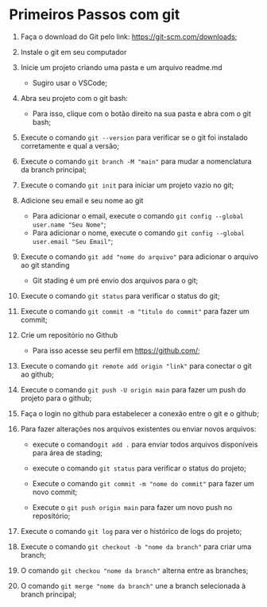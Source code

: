 # Primeiros Passos com git 

1. Faça o download do Git pelo link:
https://git-scm.com/downloads;

2. Instale o git em seu computador

3. Inicie um projeto criando uma pasta e um arquivo readme.md
    - Sugiro usar o VSCode;

4. Abra seu projeto com o git bash:
    - Para isso, clique com o botão direito na sua pasta e abra com o git bash;

5. Execute o comando `git --version` para verificar se o git foi instalado corretamente e qual a versão;

6. Execute o comando `git branch -M "main"` para mudar a nomenclatura da branch principal;

7. Execute o comando `git init` para iniciar um projeto vazio no git;

8. Adicione seu email e seu nome ao git
    - Para adicionar o email, execute o comando `git config --global user.name "Seu Nome"`;
    - Para adicionar o nome, execute o comando `git config --global user.email "Seu Email"`;

9. Execute o comando `git add "nome do arquivo"` para adicionar o arquivo ao git standing 
    - Git stading é um pré envio dos arquivos para o git;

10. Execute o comando `git status` para verificar o status do git;

11. Execute o comando `git commit -m "titulo do commit"` para fazer um commit;

12. Crie um repositório no Github
    - Para isso acesse seu perfil em https://github.com/;

13. Execute o comando `git remote add origin "link"` para conectar o git ao github;

14. Execute o comando `git push -U origin main` para fazer um push do projeto para o github;

15. Faça o login no github para estabelecer a conexão entre o git e o github;

16. Para fazer alterações nos arquivos existentes ou enviar novos arquivos:
    - execute o comando`git add .` para enviar todos arquivos disponíveis para área de stading;

    - execute o comando `git status` para verificar o status do projeto;

    - Execute o comando `git commit -m "nome do commit"` para fazer um novo commit;

    - Execute o `git push origin main` para fazer um novo push no repositório;

17. Execute o comando `git log` para ver o histórico de logs do projeto;

18. Execute o comando `git checkout -b "nome da branch"` para criar uma branch;

19. O comando `git checkou "nome da branch"` alterna entre as branches;

20. O comando `git merge "nome da branch"` une a branch selecionada à branch principal;

